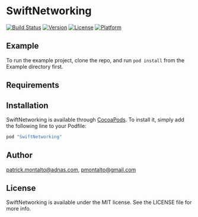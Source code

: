 # SwiftNetworking

[![Build Status](https://travis-ci.org/patrickmontalto/SwiftNetworking.svg?branch=master)](https://travis-ci.org/patrickmontalto/SwiftNetworking)
[![Version](https://img.shields.io/cocoapods/v/SwiftNetworking.svg?style=flat)](http://cocoapods.org/pods/SwiftNetworking)
[![License](https://img.shields.io/cocoapods/l/SwiftNetworking.svg?style=flat)](http://cocoapods.org/pods/SwiftNetworking)
[![Platform](https://img.shields.io/cocoapods/p/SwiftNetworking.svg?style=flat)](http://cocoapods.org/pods/SwiftNetworking)

## Example

To run the example project, clone the repo, and run `pod install` from the Example directory first.

## Requirements

## Installation

SwiftNetworking is available through [CocoaPods](http://cocoapods.org). To install
it, simply add the following line to your Podfile:

```ruby
pod "SwiftNetworking"
```

## Author

patrick.montalto@adnas.com, pmontalto@gmail.com

## License

SwiftNetworking is available under the MIT license. See the LICENSE file for more info.
